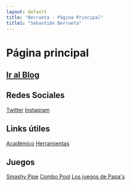 ```yaml
---
layout: default
title: "Berrueta - Página Principal"
title1: "Sebastián Berrueta"
---
```


# Página principal
<div class="container-wrapper">
  
  <div class="custom-container">
    <h2><a href="https://blog.berrueta.xyz/">Ir al Blog</a></h2>
  </div>
  
</div>


<div class="container-wrapper">
  
  <div class="custom-container">
    <h2>Redes Sociales</h2>
    <div class="social-links">
      <a href="https://twitter.com/berruetx" class="social-btn twitter">Twitter</a>
      <a href="https://instagram.com/berruetx" class="social-btn instagram">Instagram</a>
    </div>
  </div>

  <div class="custom-container">
    <h2>Links útiles</h2>
    <div class="useful-links">
      <a href="https://academico.berrueta.xyz" class="useful-btn main-btn">Académico</a>
      <a href="https://tools.berrueta.xyz" class="useful-btn main-btn">Herramientas</a>
    </div>
  </div>

  <div class="custom-container">
    <h2>Juegos</h2>
    <div class="useful-links">
      <a href="/juegos/flappy/" class="game-btn flappy">Smashy Pipe</a>
      <a href="/juegos/combopool/" class="game-btn cpool">Combo Pool</a>
      <a href="/juegos/papas/" class="game-btn papas">Los juegos de Papa's</a>
      <!--<a href="/juegos/tetris/" class="game-btn">Tetris</a>-->
    </div>
  </div>
</div>
